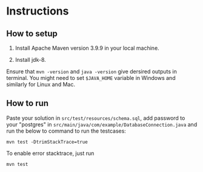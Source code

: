# Instructions

## How to setup

1. Install Apache Maven version 3.9.9 in your local machine.

2. Install jdk-8.

Ensure that `mvn -version` and `java -version` give dersired outputs in terminal. You might need to set `$JAVA_HOME` variable in Windows and similarly for Linux and Mac.

## How to run

Paste your solution in `src/test/resources/schema.sql`, add password to your "postgres" in `src/main/java/com/example/DatabaseConnection.java` and run the below to command to run the testcases:

    mvn test -DtrimStackTrace=true

To enable error stacktrace, just run

    mvn test